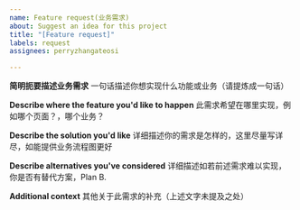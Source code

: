 ```yaml
---
name: Feature request(业务需求)
about: Suggest an idea for this project
title: "[Feature request]"
labels: request
assignees: perryzhangateosi

---
```


**简明扼要描述业务需求**
一句话描述你想实现什么功能或业务（请提炼成一句话）

**Describe  where the feature you'd like to happen**
此需求希望在哪里实现，例如哪个页面？，哪个业务？

**Describe the solution you'd like**
详细描述你的需求是怎样的，这里尽量写详尽，如能提供业务流程图更好

**Describe alternatives you've considered**
详细描述如若前述需求难以实现，你是否有替代方案，Plan B.

**Additional context**
其他关于此需求的补充（上述文字未提及之处）
